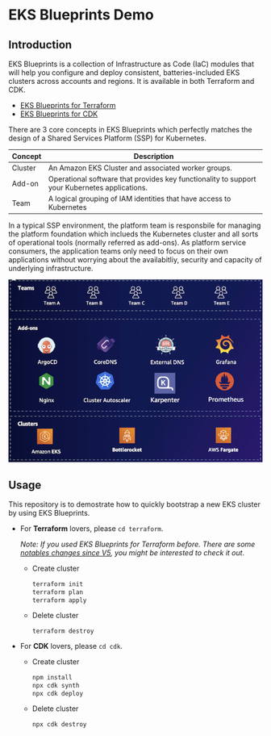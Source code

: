 # EKS Blueprints Demo

## Introduction

EKS Blueprints is a collection of Infrastructure as Code (IaC) modules that will help you configure and deploy consistent, batteries-included EKS clusters across accounts and regions. It is available in both Terraform and CDK.

- [EKS Blueprints for Terraform](https://aws-ia.github.io/terraform-aws-eks-blueprints/main/)
- [EKS Blueprints for CDK](https://aws-quickstart.github.io/cdk-eks-blueprints/)

There are 3 core concepts in EKS Blueprints which perfectly matches the design of a Shared Services Platform (SSP) for Kubernetes.

| Concept | Description                                                                                   |
| ------- | --------------------------------------------------------------------------------------------- |
| Cluster | An Amazon EKS Cluster and associated worker groups.                                           |
| Add-on  | Operational software that provides key functionality to support your Kubernetes applications. |
| Team    | A logical grouping of IAM identities that have access to Kubernetes                           |

In a typical SSP environment, the platform team is responsbile for managing the platform foundation which inclueds the Kubernetes cluster and all sorts of operational tools (normally referred as add-ons). As platform service consumers, the application teams only need to focus on their own applications without worrying about the availabitliy, security and capacity of underlying infrastructure.

![eks-blueprints](./assets/eks-blueprints.png)

## Usage

This repository is to demostrate how to quickly bootstrap a new EKS cluster by using EKS Blueprints.

- For **Terraform** lovers, please `cd terraform`.

  _*Note*: If you used EKS Blueprints for Terraform before. There are some [notables changes since V5](https://github.com/aws-ia/terraform-aws-eks-blueprints/blob/main/docs/v4-to-v5/motivation.md), you might be interested to check it out._

  - Create cluster

    ```
    terraform init
    terraform plan
    terraform apply
    ```

  - Delete cluster

    ```
    terraform destroy
    ```

- For **CDK** lovers, please `cd cdk`.

  - Create cluster

    ```
    npm install
    npx cdk synth
    npx cdk deploy
    ```

  - Delete cluster

    ```
    npx cdk destroy
    ```
